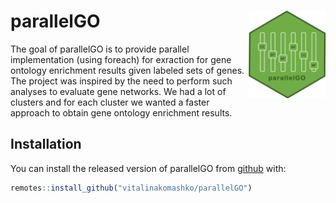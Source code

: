 
<!-- README.md is generated from README.Rmd. Please edit that file -->
parallelGO <img src="man/figures/logo.png" align="right" height=140/>
=====================================================================

The goal of parallelGO is to provide parallel implementation (using foreach) for exraction for gene ontology enrichment results given labeled sets of genes. The project was inspired by the need to perform such analyses to evaluate gene networks. We had a lot of clusters and for each cluster we wanted a faster approach to obtain gene ontology enrichment results.

Installation
------------

You can install the released version of parallelGO from [github](https://github.com) with:

``` r
remotes::install_github("vitalinakomashko/parallelGO")
```
